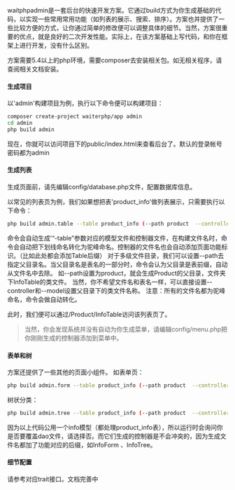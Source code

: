 waitphpadmin是一套后台的快速开发方案。它通过build方式为你生成基础的代码，以实现一些常用常用功能（如列表的展示、搜索、排序）。方案也并提供了一些比较方便的方式，让你通过简单的修改便可以调整具体的细节。当然，方案很重要的优点，就是良好的二次开发性能。实际上，在该方案基础上写代码，和你在框架上进行开发，没有什么区别。

方案需要5.4以上的php环境，需要composer去安装相关包。如无相关程序，请查阅相关文档安装。

#### 生成项目

 以'admin'构建项目为例，执行以下命令便可以构建项目：

```bash
composer create-project waiterphp/app admin
cd admin
php build admin
```
 
现在，你就可以访问项目下的public/index.html来查看后台了。默认的登录帐号密码都为admin

#### 生成列表
生成页面前，请先编辑config/database.php文件，配置数据库信息。

以常见的列表页为例，我们如果想把表'product_info'做列表展示，只需要执行以下命令：
```bash
php build admin.table --table product_info (--path product  --controller controller_name --model model_name)
```
命令会自动生成’“-table”参数对应的模型文件和控制器文件，在构建文件名时，命令会自动把下划线命名转化为驼峰命名。控制器的文件名也会自动添加页面功能标识。（比如此处都会添加Table后缀）
对于多级文件目录，我们可以设置--path去指定父目录名。当父目录名是表名的一部分时，命令会认为父目录是表前缀，自动从文件名中去除。
如--path设置为product，就会生成Product的父目录，文件夹下InfoTable的类文件。
当然，你不希望文件名和表名一样，可以直接设置--controller和--model设置父目录下的类文件名称。
注意：所有的文件名都为驼峰命名，命令会做自动转化。

此时，我们便可以通过/Product/InfoTable访问该列表页了。

> 当然，你会发现系统并没有自动为你生成菜单，请编辑config/menu.php把你刚刚生成的控制器添加到菜单中。

#### 表单和树
方案还提供了一些其他的页面小组件。
如表单页：
``` bash
php build admin.form --table product_info (--path product  --controller controller_name --model model_name)
```
树状分类：
``` bash
php build admin.tree --table product_info (--path product  --controller controller_name --model model_name)
```

因为以上代码公用一个info模型（都处理product_info表），所以运行时会询问你是否要覆盖dao文件，请选择否。而它们生成的控制器是不会冲突的，因为生成文件名都加了功能对应的后缀，如InfoForm  、InfoTree。

#### 细节配置

请参考对应trait接口。文档完善中

